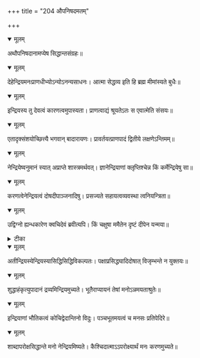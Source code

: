 +++
title = "204 औपनिषदमतम्"

+++


<details open><summary>मूलम्</summary>

अथौपनिषदानामप्येष सिद्धान्तसंग्रहः॥
</details>



<details open><summary>मूलम्</summary>

देहेन्द्रियमनःप्राणधीभ्योऽन्योऽनन्यसाधनः। आत्मा सेद्धव्य इति हि ब्रह्म मीमांस्यते बुधैः॥
</details>



<details open><summary>मूलम्</summary>

इन्द्रियस्य तु देवत्वं कारणत्वमुपास्यता। प्राणत्वाद्यं श्रूयतेऽतः स एवात्मेति संसयः॥
</details>



<details open><summary>मूलम्</summary>

एतादृक्संशयोच्छित्त्यै भगवान् बादारायणः। प्रावर्तयत्प्राणपादं द्वितीये लक्षणेऽन्तिमम्॥
</details>



<details open><summary>मूलम्</summary>

नेन्द्रियेष्वनुमानं स्यात् अप्राप्ते शास्त्रमर्थवत्। ज्ञानेन्द्रियाणां क्लृप्तिश्चेन्न किं कर्मेन्द्रियेषु सा॥
</details>



<details open><summary>मूलम्</summary>

करणत्वेनेन्द्रियत्वं दोषदीपाञ्जनादिषु। प्रसज्यते सहायत्वव्यवस्था त्वनियन्त्रिता॥
</details>



<details open><summary>मूलम्</summary>

उद्विग्नो ह्यन्धकारेण क्वचिदेवं ब्रवीत्यपि। किं चक्षुषा ममैतेन दृष्टं दीपेन यन्मया॥
</details>



<details><summary>टीका</summary>

श्लोक.[508]
</details>



<details open><summary>मूलम्</summary>

अतीन्द्रियस्येन्द्रियस्यासिद्धिसिद्धिविकल्पतः। पक्षाप्रसिद्ध्यादिदोषात् विजृम्भन्ते न युक्तयः॥
</details>



<details open><summary>मूलम्</summary>

शुद्धाहंकृत्युपादानं द्रव्यमिन्द्रियमुच्यते। भूतैराप्यायनं तेषां मनोऽन्नमयताश्रुतेः॥
</details>



<details open><summary>मूलम्</summary>

इन्द्रियाणां भौतिकत्वं कोचिद्वेदान्तिनो विदुः। पञ्चभूतमयत्वं च मनसः प्रतिपेदिरे॥
</details>



<details open><summary>मूलम्</summary>

शाब्दापरोक्षसिद्धान्ते मनो नेन्द्रियमिष्यते। कैश्चिदात्माऽऽपरोक्ष्यार्थं मनः करणमुच्यते॥
</details>


